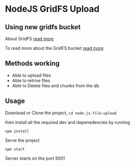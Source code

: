 # NodeJS GridFS Upload

## Using new gridfs bucket

About GridFS [read more](https://docs.mongodb.com/manual/core/gridfs/)

To read more about the GridFS bucket [read more](https://mongodb.github.io/node-mongodb-native/3.2/api/GridFSBucket.html)

## Methods working

<ul>
<li>Able to upload files</li>
<li>Able to retrive files</li>
<li>Able to Delete files and chunks from the db</li>
</ul>

## Usage

Download or Clone the project, `cd node-js-file-upload`

then install all the required dev and depenedencies by running

```
npm install
```

Serve the project

```
npm start
```

Server starts on the port 5001
